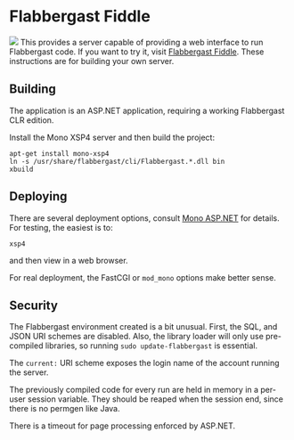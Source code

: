 # Flabbergast Fiddle
![](https://rawgithub.com/flabbergast-config/flabbergast/master/flabbergast.svg)
This provides a server capable of providing a web interface to run Flabbergast
code. If you want to try it, visit [Flabbergast Fiddle](http://fiddle.flabbergast.org/). These
instructions are for building your own server.

## Building
The application is an ASP.NET application, requiring a working Flabbergast CLR edition.

Install the Mono XSP4 server and then build the project:

    apt-get install mono-xsp4
    ln -s /usr/share/flabbergast/cli/Flabbergast.*.dll bin
    xbuild

## Deploying
There are several deployment options, consult [Mono
ASP.NET](http://www.mono-project.com/docs/web/aspnet/) for details. For
testing, the easiest is to:

    xsp4

and then view in a web browser.

For real deployment, the FastCGI or `mod_mono` options make better sense.

## Security
The Flabbergast environment created is a bit unusual. First, the SQL, and JSON
URI schemes are disabled. Also, the library loader will only use pre-compiled
libraries, so running `sudo update-flabbergast` is essential.

The `current:` URI scheme exposes the login name of the account running the
server.

The previously compiled code for every run are held in memory in a per-user
session variable. They should be reaped when the session end, since there is no
permgen like Java.

There is a timeout for page processing enforced by ASP.NET.
